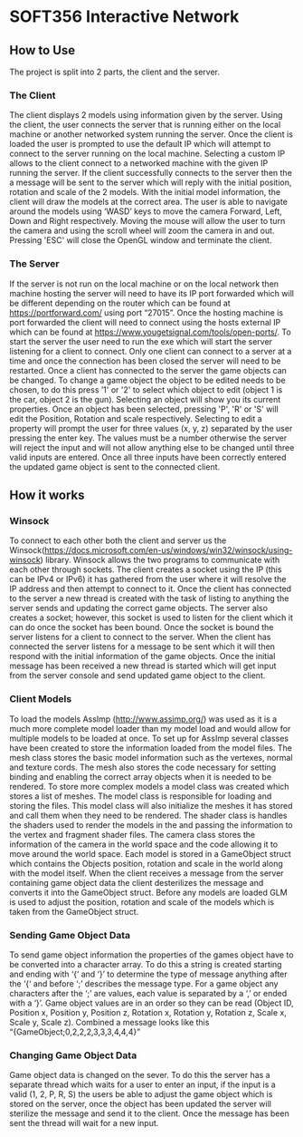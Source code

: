 # SOFT356 Interactive Network
## How to Use
The project is split into 2 parts, the client and the server. 
### The Client
The client displays 2 models using information given by the server.
Using the client, the user connects the server that is running either on the local machine or another networked system running the server.
Once the client is loaded the user is prompted to use the default IP which will attempt to connect to the server running on the local machine. Selecting a custom IP allows to the client connect to a networked machine with the given IP running the server.
If the client successfully connects to the server then the a message will be sent to the server which will reply with the initial position, rotation and scale of the 2 models. With the initial model information, the client will draw the models at the correct area.
The user is able to navigate around the models using ‘WASD’ keys to move the camera Forward, Left, Down and Right respectively. Moving the mouse will allow the user to turn the camera and using the scroll wheel will zoom the camera in and out. Pressing 'ESC' will close the OpenGL window and terminate the client.
### The Server
If the server is not run on the local machine or on the local network then machine hosting the server will need to have its IP port forwarded which will be different depending on the router which can be found at https://portforward.com/ using port “27015”. Once the hosting machine is port forwarded the client will need to connect using the hosts external IP which can be found at https://www.yougetsignal.com/tools/open-ports/.
To start the server the user need to run the exe which will start the server listening for a client to connect. Only one client can connect to a server at a time and once the connection has been closed the server will need to be restarted.
Once a client has connected to the server the game objects can be changed. To change a game object the object to be edited needs to be chosen, to do this press ’1' or '2' to select which object to edit (object 1 is the car, object 2 is the gun). Selecting an object will show you its current properties. Once an object has been selected, pressing 'P', 'R' or 'S' will edit the Position, Rotation and scale respectively. Selecting to edit a property will prompt the user for three values (x, y, z) separated by the user pressing the enter key. The values must be a number otherwise the server will reject the input and will not allow anything else to be changed until three valid inputs are entered. Once all three inputs have been correctly entered the updated game object is sent to the connected client.
## How it works
### Winsock
To connect to each other both the client and server us the Winsock(https://docs.microsoft.com/en-us/windows/win32/winsock/using-winsock) library. Winsock allows the two programs to communicate with each other through sockets. 
The client creates a socket using the IP (this can be IPv4 or IPv6) it has gathered from the user where it will resolve the IP address and then attempt to connect to it. Once the client has connected to the server a new thread is created with the task of listing to anything the server sends and updating the correct game objects.
The server also creates a socket; however, this socket is used to listen for the client which it can do once the socket has been bound. Once the socket is bound the server listens for a client to connect to the server. When the client has connected the server listens for a message to be sent which it will then respond with the initial information of the game objects. Once the initial message has been received a new thread is started which will get input from the server console and send updated game object to the client.
### Client Models
To load the models AssImp (http://www.assimp.org/) was used as it is a much more complete model loader than my model load and would allow for multiple models to be loaded at once. To set up for AssImp several classes have been created to store the information loaded from the model files. 
The mesh class stores the basic model information such as the vertexes, normal and texture cords. The mesh also stores the code necessary for setting binding and enabling the correct array objects when it is needed to be rendered.
To store more complex models a model class was created which stores a list of meshes. The model class is responsible for loading and storing the files. This model class will also initialize the meshes it has stored and call them when they need to be rendered.
The shader class is handles the shaders used to render the models in the and passing the information to the vertex and fragment shader files.
The camera class stores the information of the camera in the world space and the code allowing it to move around the world space.
Each model is stored in a GameObject struct which contains the Objects position, rotation and scale in the world along with the model itself. When the client receives a message from the server containing game object data the client desterilizes the message and converts it into the GameObject struct. Before any models are loaded GLM is used to adjust the position, rotation and scale of the models which is taken from the GameObject struct.
### Sending Game Object Data
To send game object information the properties of the games object have to be converted into a character array. To do this a string is created starting and ending with ‘{‘ and ‘}’ to determine the type of message anything after the ‘{‘ and before ‘;’ describes the message type. 
For a game object any characters after the ‘;’ are values, each value is separated by a ‘,’ or ended with a ‘}’. Game object values are in an order so they can be read (Object ID, Position x, Position y, Position z, Rotation x, Rotation y, Rotation z, Scale x, Scale y, Scale z). Combined a message looks like this “{GameObject;0,2,2,2,3,3,3,4,4,4}”
### Changing Game Object Data
Game object data is changed on the sever. To do this the server has a separate thread which waits for a user to enter an input, if the input is a valid (1, 2, P, R, S) the users be able to adjust the game object which is stored on the server, once the object has been updated the server will sterilize the message and send it to the client. Once the message has been sent the thread will wait for a new input.
